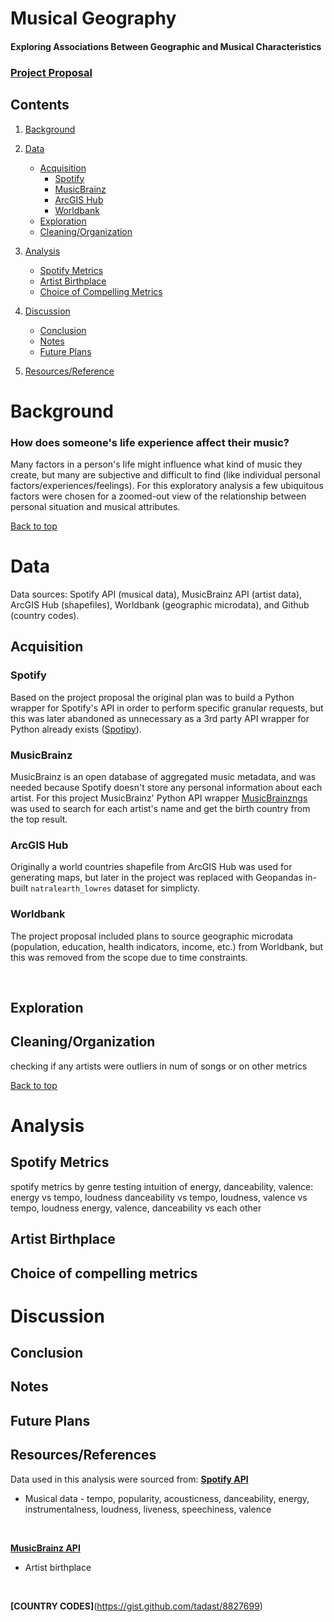 # Musical Geography
#### Exploring Associations Between Geographic and Musical Characteristics


### [Project Proposal](docs/proposal.md)

## Contents
1. [Background](#Background)

2. [Data](#Data)
    - [Acquisition](#Acquisition)
        - [Spotify](#Spotify)
        - [MusicBrainz](#MusicBrainz)
        - [ArcGIS Hub](#ArcGIS-Hub)
        - [Worldbank](#Worldbank)
    - [Exploration](#Exploration)
    - [Cleaning/Organization](#Cleaning/Organization)
    
3. [Analysis](#Analysis)
    - [Spotify Metrics](#Spotify-Metrics)
    - [Artist Birthplace](#Artist-Birthplace)
    - [Choice of Compelling Metrics](#Choice-of-Compelling-Metrics)
    
4. [Discussion](#Discussion)
    - [Conclusion](#Conclusion)
    - [Notes](#Notes)
    - [Future Plans](#Future-Plans)

5. [Resources/Reference](#Resources/Reference)

# Background
### How does someone's life experience affect their music?
Many factors in a person's life might influence what kind of music they create, but many are subjective and difficult to find (like individual personal factors/experiences/feelings).
For this exploratory analysis a few ubiquitous factors were chosen for a zoomed-out view of the relationship between personal situation and musical attributes.

[Back to top](#Contents)
# Data
Data sources: Spotify API (musical data), MusicBrainz API (artist data), ArcGIS Hub (shapefiles), Worldbank (geographic microdata), and Github (country codes).
## Acquisition
### Spotify
Based on the project proposal the original plan was to build a Python wrapper for Spotify's API in order to perform specific granular requests, but this was later abandoned as unnecessary as a 3rd party API wrapper for Python already exists ([Spotipy](https://github.com/plamere/spotipy)).
### MusicBrainz
MusicBrainz is an open database of aggregated music metadata, and was needed because Spotify doesn't store any personal information about each artist. For this project MusicBrainz' Python API wrapper [MusicBrainzngs](https://pypi.org/project/musicbrainzngs/) was used to search for each artist's name and get the birth country from the top result. 
### ArcGIS Hub
Originally a world countries shapefile from ArcGIS Hub was used for generating maps, but later in the project was replaced with Geopandas in-built `natralearth_lowres` dataset for simplicty.
### Worldbank
The project proposal included plans to source geographic microdata (population, education, health indicators, income, etc.) from Worldbank, but this was removed from the scope due to time constraints.

<br>

## Exploration

## Cleaning/Organization
checking if any artists were outliers in num of songs or on other metrics

[Back to top](#Contents)
# Analysis

## Spotify Metrics
spotify metrics by genre
testing intuition of energy, danceability, valence:
energy vs tempo, loudness
danceability vs tempo, loudness, 
valence vs tempo, loudness
energy, valence, danceability vs each other


## Artist Birthplace

## Choice of compelling metrics

# Discussion

## Conclusion

## Notes

## Future Plans


## Resources/References
Data used in this analysis were sourced from:
**[Spotify API](https://gstudents.slack.com/archives/G015L65AESW/p1595461894242200)**
- Musical data - tempo, popularity, acousticness, danceability, energy, instrumentalness, loudness, liveness, speechiness, valence

<br>

**[MusicBrainz API](https://python-musicbrainzngs.readthedocs.io/en/v0.7.1/)**
- Artist birthplace

<br>

**[COUNTRY CODES]**(https://gist.github.com/tadast/8827699)
